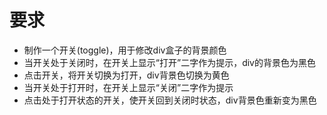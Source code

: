 # 要求
- 制作一个开关(toggle)，用于修改div盒子的背景颜色
- 当开关处于关闭时，在开关上显示“打开”二字作为提示，div的背景色为黑色
- 点击开关，将开关切换为打开，div背景色切换为黄色
- 当开关处于打开时，在开关上显示“关闭”二字作为提示
- 点击处于打开状态的开关，使开关回到关闭时状态，div背景色重新变为黑色
